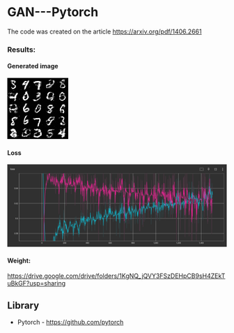 # GAN---Pytorch

The code was created on the article https://arxiv.org/pdf/1406.2661

### Results:
#### Generated image
![](images/numbers.png)
#### Loss
![](images/graph.png)
#### Weight:
https://drive.google.com/drive/folders/1KgNQ_jQVY3FSzDEHpCB9sH4ZEkTuBkGF?usp=sharing

## Library

* Pytorch - https://github.com/pytorch

